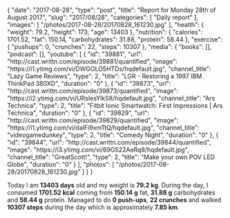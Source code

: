 {
    "date": "2017-08-28",
    "type": "post",
    "title": "Report for Monday 28th of August 2017",
    "slug": "2017\/08\/28",
    "categories": [
        "Daily report"
    ],
    "images": [
        "\/photos\/2017-08-28\/20170828_161230.jpg"
    ],
    "health": {
        "weight": 79.2,
        "height": 173,
        "age": 13403
    },
    "nutrition": {
        "calories": 1701.52,
        "fat": 150.14,
        "carbohydrates": 31.88,
        "protein": 58.44
    },
    "exercise": {
        "pushups": 0,
        "crunches": 22,
        "steps": 10307
    },
    "media": {
        "books": [],
        "podcast": [],
        "youtube": [
            {
                "id": "39881",
                "url": "http:\/\/cast.writtn.com\/episode\/39881\/quantified",
                "image": "https:\/\/i1.ytimg.com\/vi\/DWGOLO5HTDs\/hqdefault.jpg",
                "channel_title": "Lazy Game Reviews",
                "type": 2,
                "title": "LGR - Restoring a 1997 IBM ThinkPad 380XD",
                "duration": "0"
            },
            {
                "id": "39873",
                "url": "http:\/\/cast.writtn.com\/episode\/39873\/quantified",
                "image": "https:\/\/i2.ytimg.com\/vi\/URsIesYlkS8\/hqdefault.jpg",
                "channel_title": "Ars Technica",
                "type": 2,
                "title": "Fitbit Ionic Smartwatch: First Impressions | Ars Technica",
                "duration": "0"
            },
            {
                "id": "39829",
                "url": "http:\/\/cast.writtn.com\/episode\/39829\/quantified",
                "image": "https:\/\/i1.ytimg.com\/vi\/daIFi9xmTtQ\/hqdefault.jpg",
                "channel_title": "videogamedunkey",
                "type": 2,
                "title": "Comedy Night",
                "duration": "0"
            },
            {
                "id": "39844",
                "url": "http:\/\/cast.writtn.com\/episode\/39844\/quantified",
                "image": "https:\/\/i3.ytimg.com\/vi\/69G522AeRq8\/hqdefault.jpg",
                "channel_title": "GreatScott!",
                "type": 2,
                "title": "Make your own POV LED Globe",
                "duration": "0"
            }
        ],
        "photos": [
            "\/photos\/2017-08-28\/20170828_161230.jpg"
        ]
    }
}

Today I am <strong>13403 days</strong> old and my weight is <strong>79.2 kg</strong>. During the day, I consumed <strong>1701.52 kcal</strong> coming from <strong>150.14 g</strong> fat, <strong>31.88 g</strong> carbohydrates and <strong>58.44 g</strong> protein. Managed to do <strong>0 push-ups</strong>, <strong>22 crunches</strong> and walked <strong>10307 steps</strong> during the day which is approximately <strong>7.85 km</strong>.